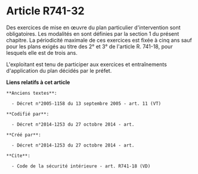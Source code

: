 # Article R741-32

Des exercices de mise en œuvre du plan particulier d'intervention sont obligatoires. Les modalités en sont définies par la
section 1 du présent chapitre. La périodicité maximale de ces exercices est fixée à cinq ans sauf pour les plans exigés au
titre des 2° et 3° de l'article R. 741-18, pour lesquels elle est de trois ans. 

L'exploitant est tenu de participer aux exercices et entraînements d'application du plan décidés par le préfet.

**Liens relatifs à cet article**

	**Anciens textes**:

	  - Décret n°2005-1158 du 13 septembre 2005 - art. 11 (VT)

	**Codifié par**:

	  - Décret n°2014-1253 du 27 octobre 2014 - art.

	**Créé par**:

	  - Décret n°2014-1253 du 27 octobre 2014 - art.

	**Cite**:

	  - Code de la sécurité intérieure - art. R741-18 (VD)
